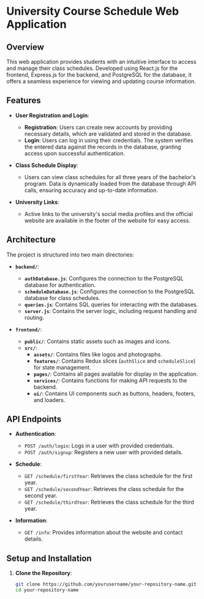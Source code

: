 # University Course Schedule Web Application

## Overview

This web application provides students with an intuitive interface to access and manage their class schedules. Developed using React.js for the frontend, Express.js for the backend, and PostgreSQL for the database, it offers a seamless experience for viewing and updating course information.

## Features

- **User Registration and Login**:
  - **Registration**: Users can create new accounts by providing necessary details, which are validated and stored in the database.
  - **Login**: Users can log in using their credentials. The system verifies the entered data against the records in the database, granting access upon successful authentication.

- **Class Schedule Display**:
  - Users can view class schedules for all three years of the bachelor's program. Data is dynamically loaded from the database through API calls, ensuring accuracy and up-to-date information.

- **University Links**:
  - Active links to the university's social media profiles and the official website are available in the footer of the website for easy access.

## Architecture

The project is structured into two main directories:

- **`backend/`**:
  - **`authDatabase.js`**: Configures the connection to the PostgreSQL database for authentication.
  - **`scheduleDatabase.js`**: Configures the connection to the PostgreSQL database for class schedules.
  - **`queries.js`**: Contains SQL queries for interacting with the databases.
  - **`server.js`**: Contains the server logic, including request handling and routing.

- **`frontend/`**:
  - **`public/`**: Contains static assets such as images and icons.
  - **`src/`**:
    - **`assets/`**: Contains files like logos and photographs.
    - **`features/`**: Contains Redux slices (`authSlice` and `scheduleSlice`) for state management.
    - **`pages/`**: Contains all pages available for display in the application.
    - **`services/`**: Contains functions for making API requests to the backend.
    - **`ui/`**: Contains UI components such as buttons, headers, footers, and loaders.

## API Endpoints

- **Authentication**:
  - `POST /auth/login`: Logs in a user with provided credentials.
  - `POST /auth/signup`: Registers a new user with provided details.

- **Schedule**:
  - `GET /schedule/firstYear`: Retrieves the class schedule for the first year.
  - `GET /schedule/secondYear`: Retrieves the class schedule for the second year.
  - `GET /schedule/thirdYear`: Retrieves the class schedule for the third year.

- **Information**:
  - `GET /info`: Provides information about the website and contact details.

## Setup and Installation

1. **Clone the Repository**:
   ```bash
   git clone https://github.com/yourusername/your-repository-name.git
   cd your-repository-name
